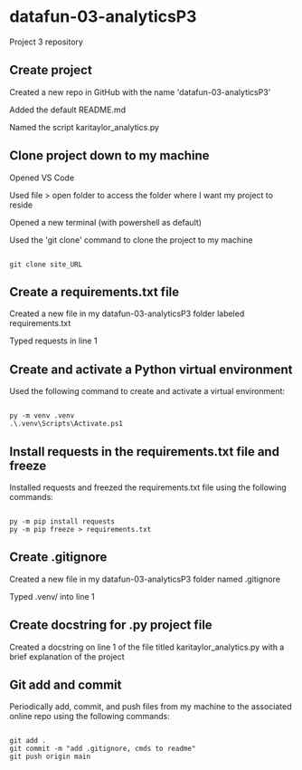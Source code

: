 # datafun-03-analyticsP3
Project 3 repository

## Create project
Created a new repo in GitHub with the name 'datafun-03-analyticsP3' 

Added the default README.md 

Named the script karitaylor_analytics.py

## Clone project down to my machine
Opened VS Code 

Used file > open folder to access the folder where I want my project to reside

Opened a new terminal (with powershell as default) 

Used the 'git clone' command to clone the project to my machine

```shell

git clone site_URL

```

## Create a requirements.txt file
Created a new file in my datafun-03-analyticsP3 folder labeled requirements.txt

Typed requests in line 1

## Create and activate a Python virtual environment
Used the following command to create and activate a virtual environment:
```shell

py -m venv .venv
.\.venv\Scripts\Activate.ps1

```

## Install requests in the requirements.txt file and freeze
Installed requests and freezed the requirements.txt file using the following commands:
```shell

py -m pip install requests
py -m pip freeze > requirements.txt

```

## Create .gitignore
Created a new file in my datafun-03-analyticsP3 folder named .gitignore

Typed .venv/ into line 1

## Create docstring for .py project file
Created a docstring on line 1 of the file titled karitaylor_analytics.py with a brief explanation of the project

## Git add and commit
Periodically add, commit, and push files from my machine to the associated online repo using the following commands:
```shell

git add .
git commit -m "add .gitignore, cmds to readme"
git push origin main

```






